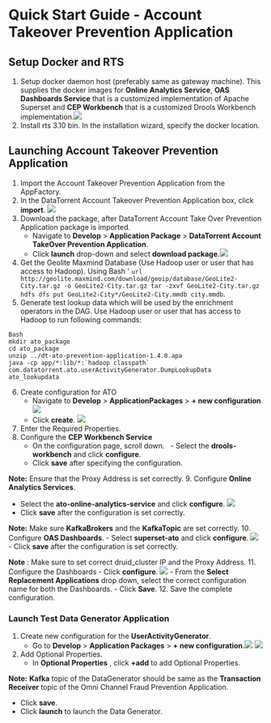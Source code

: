 # Quick Start Guide - Account Takeover Prevention Application

## Setup Docker and RTS

1. Setup docker daemon host (preferably same as gateway machine). This supplies the docker images for **Online Analytics Service**, **OAS Dashboards Service** that is a customized implementation of Apache Superset and **CEP Workbench** that is a customized Drools Workbench implementation.![](images/applications/quickstart_launch/dockerlocation.png)
2. Install rts 3.10 bin. In the installation wizard, specify the docker location.


## Launching Account Takeover Prevention Application

1. Import the Account Takeover Prevention Application from the AppFactory.
2. In the DataTorrent Account Takeover Prevention Application box, click **import**. ![](images/applications/quickstart_launch/importato.png)
3. Download the package, after DataTorrent Account Take Over Prevention Application package is imported.
   - Navigate to **Develop** > **Application Package** > **DataTorrent Account TakeOver Prevention Application**.
   - Click **launch** drop-down and select **download package**.![](images/applications/quickstart_launch/atoapppackage.png)
4. Get the Geolite Maxmind Database (Use Hadoop user or user that has access to Hadoop). Using Bash '
`url http://geolite.maxmind.com/download/geoip/database/GeoLite2-City.tar.gz -o GeoLite2-City.tar.gz
tar -zxvf GeoLite2-City.tar.gz 
hdfs dfs put GeoLite2-City*/GeoLite2-City.mmdb city.mmdb`.
5. Generate test lookup data which will be used by the enrichment operators in the DAG. Use Hadoop user or user that has access to Hadoop to run following commands:
```
Bash
mkdir ato_package
cd ato_package
unzip ../dt-ato-prevention-application-1.4.0.apa 
java -cp app/*:lib/*:`hadoop classpath` com.datatorrent.ato.userActivityGenerator.DumpLookupData ato_lookupdata
```
6. Create configuration for ATO
   - Navigate to **Develop** > **ApplicationPackages** > **+ new configuration** ![](images/applications/quickstart_launch/atoapppacknewconfig.png)
   - Click **create**. ![](images/applications/quickstart_launch/atonewconfig1.png)
7. Enter the Required Properties. 
8. Configure the **CEP Workbench Service**
   - On the configuration page, scroll down.
   - Select the **drools-workbench** and click **configure**.
   - Click **save** after specifying the configuration.
  
**Note:** Ensure that the Proxy Address is set correctly.
9. Configure **Online Analytics Services**.
   - Select the **ato-online-analytics-service** and click **configure**. ![](images/applications/quickstart_launch/atoconfigureservice1.png)
   - Click **save** after the configuration is set correctly.

**Note:** Make sure **KafkaBrokers** and the **KafkaTopic** are set correctly.
10. Configure **OAS Dashboards**.
    - Select **superset-ato** and click **configure**. ![](images/applications/quickstart_launch/atoconfigureservice2.png)
    - Click **save** after the configuration is set correctly.

**Note** : Make sure to set correct druid\_cluster IP and the Proxy Address. 
11. Configure the Dashboards
    - Click **configure**. ![](images/applications/quickstart_launch/atoconfigpackdashboard.png)
    - From the **Select Replacement Applications** drop down, select the correct configuration name for both the Dashboards.
    - Click **Save**. 
12. Save the complete configuration.

### Launch Test Data Generator Application

1. Create new configuration for the **UserActivityGenerator**.
   - Go to **Develop** > **Application Packages** > **+ new configuration**.![](images/applications/quickstart_launch/atouseractivitynewconfig.png) ![](images/applications/quickstart_launch/atouseractivitynewconfig1.png)
2. Add Optional Properties.
   - In **Optional Properties** , click **+add** to add Optional Properties.

**Note:**   **Kafka** topic of the DataGenerator should be same as the **Transaction Receiver** topic of the Omni Channel Fraud Prevention Application.
   - Click **save**.
   - Click **launch** to launch the Data Generator.


